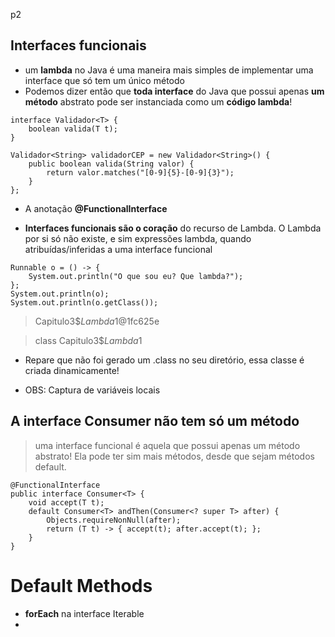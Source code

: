p2

## Interfaces funcionais
- um **lambda** no Java é uma maneira mais simples de implementar uma interface que só tem um único método
- Podemos dizer então que **toda interface** do Java que possui apenas **um método** abstrato pode ser instanciada como um **código lambda**!

```
interface Validador<T> {
    boolean valida(T t);
}

Validador<String> validadorCEP = new Validador<String>() {
    public boolean valida(String valor) {
        return valor.matches("[0-9]{5}-[0-9]{3}");
    }
};
```

- A anotação **@FunctionalInterface**

- **Interfaces funcionais são o coração** do recurso de Lambda. O Lambda por si só não existe, e sim expressões lambda, quando atribuídas/inferidas a uma interface funcional

```
Runnable o = () -> {
    System.out.println("O que sou eu? Que lambda?");
};
System.out.println(o);
System.out.println(o.getClass());   
```
> Capitulo3$$Lambda$1@1fc625e

> class Capitulo3$$Lambda$1

- Repare que não foi gerado um .class no seu diretório, essa classe é criada dinamicamente!

- OBS: Captura de variáveis locais

## A interface Consumer não tem só um método
> uma interface funcional é aquela que possui apenas um método abstrato! Ela pode ter sim mais métodos, desde que sejam métodos default.

```
@FunctionalInterface
public interface Consumer<T> {
    void accept(T t);
    default Consumer<T> andThen(Consumer<? super T> after) {
        Objects.requireNonNull(after);
        return (T t) -> { accept(t); after.accept(t); };
    }
}
```


# Default Methods
- **forEach** na interface Iterable
- 